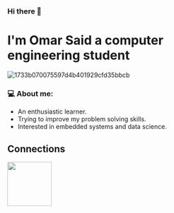 ### Hi there 👋
# I'm Omar Said a computer engineering student

![1733b070075597d4b401929cfd35bbcb](https://user-images.githubusercontent.com/87082462/193068817-07d7b55c-aca6-49b6-b807-d050c05e65e5.gif)
### 💻 **About me:**
- An enthusiastic learner.
- Trying to improve my problem solving skills. 
- Interested in embedded systems and data science.
## Connections
<a href="https://www.linkedin.com/in/omar-salah-7a9287218/" target="blank"><img align="center" src="https://cdn-icons-png.flaticon.com/512/145/145807.png" height="100" /></a>
<a href="https://codeforces.com/profile/osazizsg1" target="blank">

<!--
**Omar-Said-4/Omar-Said-4** is a ✨ _special_ ✨ repository because its `README.md` (this file) appears on your GitHub profile.

Here are some ideas to get you started:

- 🔭 I’m currently working on ...
- 🌱 I’m currently learning ...
- 👯 I’m looking to collaborate on ...
- 🤔 I’m looking for help with ...
- 💬 Ask me about ...
- 📫 How to reach me: ...
- 😄 Pronouns: ...
- ⚡ Fun fact: ...
-->
